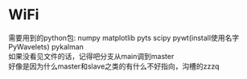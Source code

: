 # WiFi
需要用到的python包:
numpy
matplotlib
pyts
scipy
pywt(install使用名字 PyWavelets)
pykalman
</br>
如果没看见文件的话，记得吧分支从main调到master
</br>
好像是因为什么master和slave之类的有什么不好指向，沟槽的zzzq
